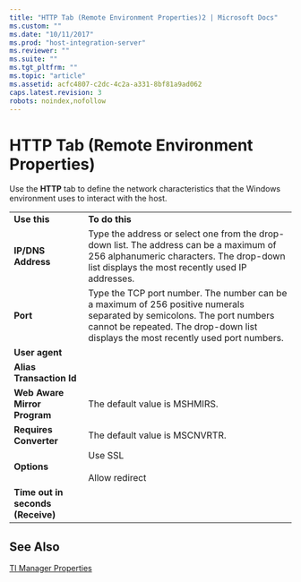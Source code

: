 ```yaml
---
title: "HTTP Tab (Remote Environment Properties)2 | Microsoft Docs"
ms.custom: ""
ms.date: "10/11/2017"
ms.prod: "host-integration-server"
ms.reviewer: ""
ms.suite: ""
ms.tgt_pltfrm: ""
ms.topic: "article"
ms.assetid: acfc4807-c2dc-4c2a-a331-8bf81a9ad062
caps.latest.revision: 3
robots: noindex,nofollow
---
```

# HTTP Tab (Remote Environment Properties)
Use the **HTTP** tab to define the network characteristics that the Windows environment uses to interact with the host.  
  
|||  
|-|-|  
|**Use this**|**To do this**|  
|**IP/DNS Address**|Type the address or select one from the drop-down list. The address can be a maximum of 256 alphanumeric characters. The drop-down list displays the most recently used IP addresses.|  
|**Port**|Type the TCP port number. The number can be a maximum of 256 positive numerals separated by semicolons. The port numbers cannot be repeated. The drop-down list displays the most recently used port numbers.|  
|**User agent**||  
|**Alias Transaction Id**||  
|**Web Aware Mirror Program**|The default value is MSHMIRS.|  
|**Requires Converter**|The default value is MSCNVRTR.|  
|**Options**|Use SSL<br /><br /> Allow redirect|  
|**Time out in seconds (Receive)**||  
  
## See Also  
 [TI Manager Properties](../core/ti-manager-properties.md)
